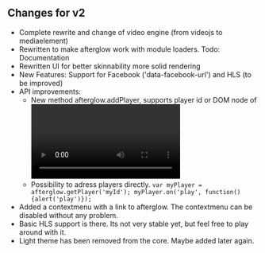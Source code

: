 ## Changes for v2

- Complete rewrite and change of video engine (from videojs to mediaelement)
- Rewritten to make afterglow work with module loaders. Todo: Documentation
- Rewritten UI for better skinnability more solid rendering
- New Features: Support for Facebook ('data-facebook-url') and HLS (to be improved)
- API improvements: 
    - New method afterglow.addPlayer, supports player id or DOM node of <video> element.
    - Possibility to adress players directly. `var myPlayer = afterglow.getPlayer('myId'); myPlayer.on('play', function() {alert('play')});`
- Added a contextmenu with a link to afterglow. The contextmenu can be disabled without any problem.
- Basic HLS support is there. Its not very stable yet, but feel free to play around with it.
- Light theme has been removed from the core. Maybe added later again.
